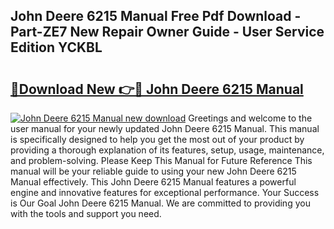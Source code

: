 ## John Deere 6215 Manual Free Pdf Download - Part-ZE7 New Repair Owner Guide - User Service Edition YCKBL

# <h2><a href="http://bc90219.oget.top/?id=John+Deere+6215+Manual">🔗Download New 👉🔴 John Deere 6215 Manual</a></h2>

[![John Deere 6215 Manual new download](https://i.imgur.com/5g1atiW.png)](http://bc90219.oget.top/?id=John+Deere+6215+Manual)
Greetings and welcome to the user manual for your newly updated John Deere 6215 Manual. This manual is specifically designed to help you get the most out of your product by providing a thorough explanation of its features, setup, usage, maintenance, and problem-solving. Please Keep This Manual for Future Reference This manual will be your reliable guide to using your new John Deere 6215 Manual effectively. This John Deere 6215 Manual features a powerful engine and innovative features for exceptional performance. Your Success is Our Goal John Deere 6215 Manual. We are committed to providing you with the tools and support you need.
